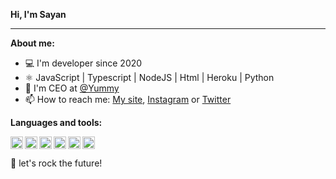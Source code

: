 **Hi, I'm Sayan**

* * *

**About me:**
- 💻 I'm developer since 2020
- ⚛️ JavaScript | Typescript | NodeJS | Html | Heroku | Python 
- 🚀 I'm CEO at [@Yummy](https://website-da-yummy.netlify.app)
- 📫 How to reach me: [My site](https://sayanzyx.netlify.app), [Instagram](https://www.instagram.com/sayanzyx/) or [Twitter](https://twitter.com/Sayanzyx)



**Languages and tools:**

<img align="left" height="20" src="https://logospng.org/download/javascript/logo-javascript-512.png">
<img align="left" height="20" src="https://cdn-icons-png.flaticon.com/512/5968/5968381.png">
<img align="left" height="20" src="https://cdn-icons-png.flaticon.com/512/5968/5968322.png">
<img align="left" height="20" src="https://cdn-icons-png.flaticon.com/512/732/732212.png">
<img align="left" height="20" src="https://cdn-icons-png.flaticon.com/512/873/873120.png">
<img align="left" height="20" src="https://cdn3.iconfinder.com/data/icons/logos-and-brands-adobe/512/267_Python-512.png">


<br/>
<br/>
🚀 let's rock the future!
